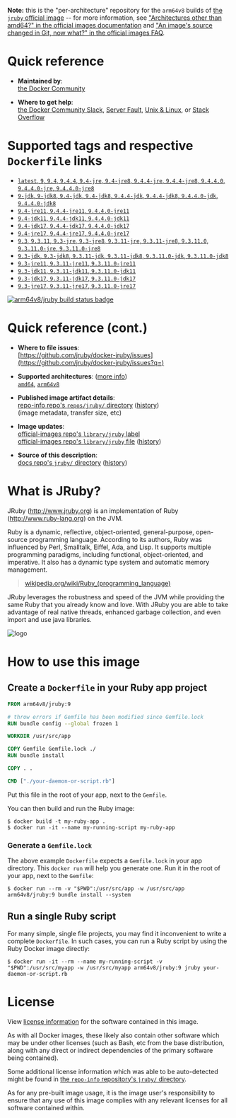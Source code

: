 <!--

********************************************************************************

WARNING:

    DO NOT EDIT "jruby/README.md"

    IT IS AUTO-GENERATED

    (from the other files in "jruby/" combined with a set of templates)

********************************************************************************

-->

**Note:** this is the "per-architecture" repository for the `arm64v8` builds of [the `jruby` official image](https://hub.docker.com/_/jruby) -- for more information, see ["Architectures other than amd64?" in the official images documentation](https://github.com/docker-library/official-images#architectures-other-than-amd64) and ["An image's source changed in Git, now what?" in the official images FAQ](https://github.com/docker-library/faq#an-images-source-changed-in-git-now-what).

# Quick reference

-	**Maintained by**:  
	[the Docker Community](https://github.com/jruby/docker-jruby)

-	**Where to get help**:  
	[the Docker Community Slack](https://dockr.ly/comm-slack), [Server Fault](https://serverfault.com/help/on-topic), [Unix & Linux](https://unix.stackexchange.com/help/on-topic), or [Stack Overflow](https://stackoverflow.com/help/on-topic)

# Supported tags and respective `Dockerfile` links

-	[`latest`, `9`, `9.4`, `9.4.4`, `9.4-jre`, `9.4-jre8`, `9.4.4-jre`, `9.4.4-jre8`, `9.4.4.0`, `9.4.4.0-jre`, `9.4.4.0-jre8`](https://github.com/jruby/docker-jruby/blob/71c4d676efb2fb5c5d837c31080ebb751ad00bec/9.4/jre8/Dockerfile)
-	[`9-jdk`, `9-jdk8`, `9.4-jdk`, `9.4-jdk8`, `9.4.4-jdk`, `9.4.4-jdk8`, `9.4.4.0-jdk`, `9.4.4.0-jdk8`](https://github.com/jruby/docker-jruby/blob/71c4d676efb2fb5c5d837c31080ebb751ad00bec/9.4/jdk8/Dockerfile)
-	[`9.4-jre11`, `9.4.4-jre11`, `9.4.4.0-jre11`](https://github.com/jruby/docker-jruby/blob/71c4d676efb2fb5c5d837c31080ebb751ad00bec/9.4/jre11/Dockerfile)
-	[`9.4-jdk11`, `9.4.4-jdk11`, `9.4.4.0-jdk11`](https://github.com/jruby/docker-jruby/blob/71c4d676efb2fb5c5d837c31080ebb751ad00bec/9.4/jdk11/Dockerfile)
-	[`9.4-jdk17`, `9.4.4-jdk17`, `9.4.4.0-jdk17`](https://github.com/jruby/docker-jruby/blob/71c4d676efb2fb5c5d837c31080ebb751ad00bec/9.4/jdk17/Dockerfile)
-	[`9.4-jre17`, `9.4.4-jre17`, `9.4.4.0-jre17`](https://github.com/jruby/docker-jruby/blob/71c4d676efb2fb5c5d837c31080ebb751ad00bec/9.4/jre17/Dockerfile)
-	[`9.3`, `9.3.11`, `9.3-jre`, `9.3-jre8`, `9.3.11-jre`, `9.3.11-jre8`, `9.3.11.0`, `9.3.11.0-jre`, `9.3.11.0-jre8`](https://github.com/jruby/docker-jruby/blob/71c4d676efb2fb5c5d837c31080ebb751ad00bec/9.3/jre8/Dockerfile)
-	[`9.3-jdk`, `9.3-jdk8`, `9.3.11-jdk`, `9.3.11-jdk8`, `9.3.11.0-jdk`, `9.3.11.0-jdk8`](https://github.com/jruby/docker-jruby/blob/71c4d676efb2fb5c5d837c31080ebb751ad00bec/9.3/jdk8/Dockerfile)
-	[`9.3-jre11`, `9.3.11-jre11`, `9.3.11.0-jre11`](https://github.com/jruby/docker-jruby/blob/71c4d676efb2fb5c5d837c31080ebb751ad00bec/9.3/jre11/Dockerfile)
-	[`9.3-jdk11`, `9.3.11-jdk11`, `9.3.11.0-jdk11`](https://github.com/jruby/docker-jruby/blob/71c4d676efb2fb5c5d837c31080ebb751ad00bec/9.3/jdk11/Dockerfile)
-	[`9.3-jdk17`, `9.3.11-jdk17`, `9.3.11.0-jdk17`](https://github.com/jruby/docker-jruby/blob/71c4d676efb2fb5c5d837c31080ebb751ad00bec/9.3/jdk17/Dockerfile)
-	[`9.3-jre17`, `9.3.11-jre17`, `9.3.11.0-jre17`](https://github.com/jruby/docker-jruby/blob/71c4d676efb2fb5c5d837c31080ebb751ad00bec/9.3/jre17/Dockerfile)

[![arm64v8/jruby build status badge](https://img.shields.io/jenkins/s/https/doi-janky.infosiftr.net/job/multiarch/job/arm64v8/job/jruby.svg?label=arm64v8/jruby%20%20build%20job)](https://doi-janky.infosiftr.net/job/multiarch/job/arm64v8/job/jruby/)

# Quick reference (cont.)

-	**Where to file issues**:  
	[https://github.com/jruby/docker-jruby/issues](https://github.com/jruby/docker-jruby/issues?q=)

-	**Supported architectures**: ([more info](https://github.com/docker-library/official-images#architectures-other-than-amd64))  
	[`amd64`](https://hub.docker.com/r/amd64/jruby/), [`arm64v8`](https://hub.docker.com/r/arm64v8/jruby/)

-	**Published image artifact details**:  
	[repo-info repo's `repos/jruby/` directory](https://github.com/docker-library/repo-info/blob/master/repos/jruby) ([history](https://github.com/docker-library/repo-info/commits/master/repos/jruby))  
	(image metadata, transfer size, etc)

-	**Image updates**:  
	[official-images repo's `library/jruby` label](https://github.com/docker-library/official-images/issues?q=label%3Alibrary%2Fjruby)  
	[official-images repo's `library/jruby` file](https://github.com/docker-library/official-images/blob/master/library/jruby) ([history](https://github.com/docker-library/official-images/commits/master/library/jruby))

-	**Source of this description**:  
	[docs repo's `jruby/` directory](https://github.com/docker-library/docs/tree/master/jruby) ([history](https://github.com/docker-library/docs/commits/master/jruby))

# What is JRuby?

JRuby (http://www.jruby.org) is an implementation of Ruby (http://www.ruby-lang.org) on the JVM.

Ruby is a dynamic, reflective, object-oriented, general-purpose, open-source programming language. According to its authors, Ruby was influenced by Perl, Smalltalk, Eiffel, Ada, and Lisp. It supports multiple programming paradigms, including functional, object-oriented, and imperative. It also has a dynamic type system and automatic memory management.

> [wikipedia.org/wiki/Ruby_(programming_language)](https://en.wikipedia.org/wiki/Ruby_%28programming_language%29)

JRuby leverages the robustness and speed of the JVM while providing the same Ruby that you already know and love. With JRuby you are able to take advantage of real native threads, enhanced garbage collection, and even import and use java libraries.

![logo](https://raw.githubusercontent.com/docker-library/docs/fbdaaa95f768de2cb4508dde956912f4081a824a/jruby/logo.png)

# How to use this image

## Create a `Dockerfile` in your Ruby app project

```dockerfile
FROM arm64v8/jruby:9

# throw errors if Gemfile has been modified since Gemfile.lock
RUN bundle config --global frozen 1

WORKDIR /usr/src/app

COPY Gemfile Gemfile.lock ./
RUN bundle install

COPY . .

CMD ["./your-daemon-or-script.rb"]
```

Put this file in the root of your app, next to the `Gemfile`.

You can then build and run the Ruby image:

```console
$ docker build -t my-ruby-app .
$ docker run -it --name my-running-script my-ruby-app
```

### Generate a `Gemfile.lock`

The above example `Dockerfile` expects a `Gemfile.lock` in your app directory. This `docker run` will help you generate one. Run it in the root of your app, next to the `Gemfile`:

```console
$ docker run --rm -v "$PWD":/usr/src/app -w /usr/src/app arm64v8/jruby:9 bundle install --system
```

## Run a single Ruby script

For many simple, single file projects, you may find it inconvenient to write a complete `Dockerfile`. In such cases, you can run a Ruby script by using the Ruby Docker image directly:

```console
$ docker run -it --rm --name my-running-script -v "$PWD":/usr/src/myapp -w /usr/src/myapp arm64v8/jruby:9 jruby your-daemon-or-script.rb
```

# License

View [license information](https://github.com/jruby/jruby/blob/master/COPYING) for the software contained in this image.

As with all Docker images, these likely also contain other software which may be under other licenses (such as Bash, etc from the base distribution, along with any direct or indirect dependencies of the primary software being contained).

Some additional license information which was able to be auto-detected might be found in [the `repo-info` repository's `jruby/` directory](https://github.com/docker-library/repo-info/tree/master/repos/jruby).

As for any pre-built image usage, it is the image user's responsibility to ensure that any use of this image complies with any relevant licenses for all software contained within.

